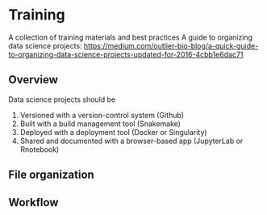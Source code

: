 # Training
A collection of training materials and best practices
A guide to organizing data science projects: https://medium.com/outlier-bio-blog/a-quick-guide-to-organizing-data-science-projects-updated-for-2016-4cbb1e6dac71

## Overview
Data science projects should be 
1. Versioned with a version-control system (Github)
2. Built with a build management tool (Snakemake)
3. Deployed with a deployment tool (Docker or Singularity)
4. Shared and documented with a browser-based app (JupyterLab or Rnotebook)

## File organization

## Workflow
